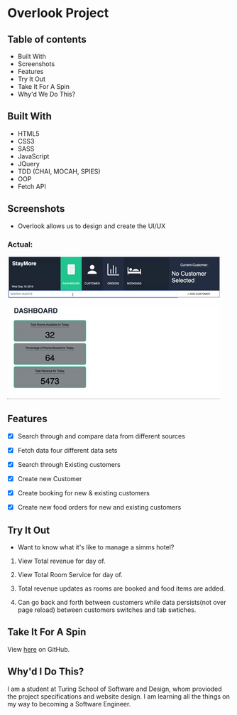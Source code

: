 # Overlook Project

## Table of contents
* Built With 
* Screenshots
* Features
* Try It Out
* Take It For A Spin
* Why'd We Do This?


## Built With

- HTML5
- CSS3
- SASS
- JavaScript
- JQuery
- TDD (CHAI, MOCAH, SPIES)
- OOP
- Fetch API

## Screenshots

- Overlook allows us to design and create the UI/UX
  
### Actual:
  <img src="./src/images/OverLookWalkThrough.gif" alt="GIF app run throuugh">

## Features

- [x] Search through and compare data from different sources
- [x] Fetch data four different data sets
- [x] Search through Existing customers
- [x] Create new Customer
- [x] Create booking for new & existing customers
- [x] Create new food orders for new and existing customers


## Try It Out

- Want to know what it's like to manage a simms hotel?

1. View Total revenue for day of.

2. View Total Room Service for day of.

3. Total revenue updates as rooms are booked and food items are added.

4. Can go back and forth between customers while data persists(not over page reload) between customers switches and tab swtiches.

## Take It For A Spin

View <a href=http://matthewdshepherd.github.io/overlook/>here</a> on GitHub.

## Why'd I Do This?

I am a student at Turing School of Software and Design, whom provioded the project specifications and website design. I am learning all the things on my way to becoming a Software Engineer.
